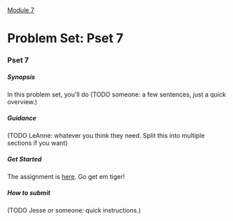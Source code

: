 [Module 7](../..)

# Problem Set: Pset 7

### Pset 7

##### Synopsis
In this problem set, you'll do (TODO someone: a few sentences, just a quick overview.)

##### Guidance
(TODO LeAnne: whatever you think they need. Split this into multiple sections if you want)

##### Get Started
The assignment is <a href="http://cdn.cs50.net/2015/fall/psets/7/pset7/pset7.html" target="_blank">here</a>. Go get em tiger!

##### How to submit 
(TODO Jesse or someone: quick instructions.)
